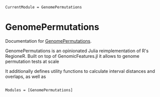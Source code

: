```@meta
CurrentModule = GenomePermutations
```

# GenomePermutations

Documentation for [GenomePermutations](https://github.com/sdangelis/GenomePermutations.jl).

GenomePermutations is an opinionated Julia reimplementation of 
R's RegioneR. Built on top of GenomicFeatures.jl it allows to
genome permutation tests at scale

It additionally defines utility functions to calculate interval distances and overlaps,
as well as 

```@index
```

```@autodocs
Modules = [GenomePermutations]
```
